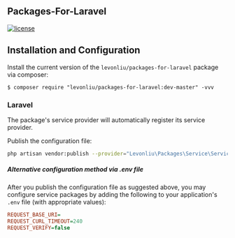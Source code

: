 ## Packages-For-Laravel

[![license](https://img.shields.io/badge/license-WTFPL%20--%20Do%20What%20the%20Fuck%20You%20Want%20to%20Public%20License-green.svg)](https://raw.githubusercontent.com/ALawating-Rex/packagetest-for-laravel/master/LICENSE)


## Installation and Configuration

Install the current version of the `levonliu/packages-for-laravel` package via composer:
```shell
$ composer require "levonliu/packages-for-laravel:dev-master" -vvv
```
### Laravel
The package's service provider will automatically register its service provider.

Publish the configuration file:
```sh
php artisan vendor:publish --provider="Levonliu\Packages\Service\ServiceProvider" 
```

##### Alternative configuration method via .env file

After you publish the configuration file as suggested above, you may configure service packages
by adding the following to your application's `.env` file (with appropriate values):
  
```ini
REQUEST_BASE_URI=
REQUEST_CURL_TIMEOUT=240
REQUEST_VERIFY=false
```